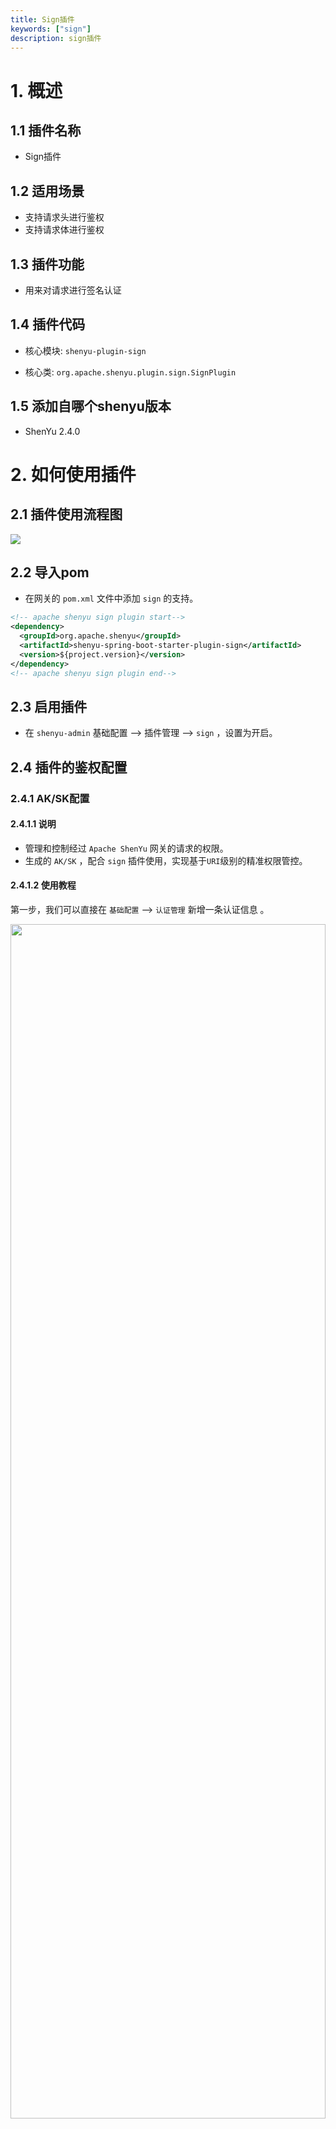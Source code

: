 ```yaml
---
title: Sign插件
keywords: ["sign"]
description: sign插件
---
```



# 1. 概述

## 1.1 插件名称

* Sign插件

## 1.2 适用场景

* 支持请求头进行鉴权
* 支持请求体进行鉴权

## 1.3 插件功能

* 用来对请求进行签名认证

## 1.4 插件代码

* 核心模块: `shenyu-plugin-sign`

* 核心类: `org.apache.shenyu.plugin.sign.SignPlugin`

## 1.5 添加自哪个shenyu版本

* ShenYu 2.4.0

# 2. 如何使用插件

## 2.1 插件使用流程图

![](/img/shenyu/plugin/plugin_use_zh.jpg)

## 2.2 导入pom

* 在网关的 `pom.xml` 文件中添加 `sign` 的支持。

```xml
<!-- apache shenyu sign plugin start-->
<dependency>
  <groupId>org.apache.shenyu</groupId>
  <artifactId>shenyu-spring-boot-starter-plugin-sign</artifactId>
  <version>${project.version}</version>
</dependency>
<!-- apache shenyu sign plugin end-->
```

## 2.3 启用插件

- 在 `shenyu-admin` 基础配置 --> 插件管理 --> `sign` ，设置为开启。

## 2.4 插件的鉴权配置

### 2.4.1 AK/SK配置

#### 2.4.1.1 说明

- 管理和控制经过 `Apache ShenYu` 网关的请求的权限。
- 生成的 `AK/SK` ，配合 `sign` 插件使用，实现基于`URI`级别的精准权限管控。

#### 2.4.1.2 使用教程

第一步，我们可以直接在 `基础配置` --> `认证管理` 新增一条认证信息 。

<img src="/img/shenyu/basicConfig/authorityManagement/auth_manages_add_zh.jpg" width="100%" height="70%" />

第二步，配置这条认证信息 。

<img src="/img/shenyu/basicConfig/authorityManagement/auth_param_zh.jpg" width="50%" height="40%"/>

- 应用名称：这个账号关联的应用名称，可手动填写或下拉选择（数据来自元数据管理中配置的应用名称）。
- 手机号：仅作为信息记录，在shenyu中无实际使用逻辑。
- APP参数：当请求的context path与应用名称相同时，向header中添加该值，键为 `appParam`。
- 用户ID：给该用户取一个名字，仅作为信息记录，在shenyu中无实际使用逻辑。
- 拓展信息：仅作为信息记录，在shenyu中无实际使用逻辑。
- 路径认证：开启后，该账号仅允许访问以下配置的资源路径。
- 资源路径：允许访问的资源路径，支持路径匹配，如 `/order/**` 。

点击确认后，生成一条认证信息，该信息包含 `AppKey` 和 `加密秘钥` ，即 `Sign` 插件中的 `AK/SK`  。

#### 2.4.1.3 路径操作

对已创建的认证信息，可以在认证信息列表的末尾进行 `路径操作` 。

<img src="/img/shenyu/basicConfig/authorityManagement/auth_manage_modifyPath_zh.jpg" width="90%" height="80%"/>

- 左侧为可配置的路径列表，右侧为允许该账号访问的路径列表 。
- 勾选资源路径，点击中间的 `>` 或  `<` 将勾选的数据移动到对应列表中 。
- 左侧可配置路径列表可在账号信息行末尾点击 `编辑`，在弹框中的 `资源路径` 中进行添加 。

### 2.4.2 网关技术实现

* 采用 `AK/SK` 鉴权技术方案。
* 采用鉴权插件，责任链的模式来完成。
* 当鉴权插件开启，并配置所有接口鉴权时候生效。

## 2.4.3 鉴权使用指南

* 第一步：AK/SK由网关来进行分配，比如分配给你的AK为: `1TEST123456781`  	SK为：`506EEB535CF740D7A755CB4B9F4A1536`

* 第二步：确定好你要访问的网关路径 比如 `/api/service/abc`

* 第三步：构造参数（以下是通用参数）

| 字段        | 值    |  描述  |
| --------   | -----:  | :----: |
| timestamp  |  当前时间戳(String类型)   |  当前时间的毫秒数（网关会过滤掉5分钟之前的请求）    |
| path       | /api/service/abc  | 就是你需要访问的接口路径(根据你访问网关接口自己变更) |
| version       | 1.0.0  | 目前定为1.0.0 写死，String类型 |

对上述3个字段进行 `key` 的自然排序，然后进行字段与字段值拼接最后再拼接上 `SK` ，代码示例。

#### 2.4.3.1 无请求体的签名参数验证

第一步：首先构造一个 `Map` 。

```java
Map<String, String> map = Maps.newHashMapWithExpectedSize(3);
//timestamp为毫秒数的字符串形式 String.valueOf(LocalDateTime.now().toInstant(ZoneOffset.of("+8")).toEpochMilli())
map.put("timestamp","1571711067186");  //值应该为毫秒数的字符串形式
map.put("path", "/api/service/abc");
map.put("version", "1.0.0");
```

第二步：进行 `Key` 的自然排序，然后 `Key`，`Value`值拼接最后再拼接分配给你的 `SK`。

```java
List<String> storedKeys = Arrays.stream(map.keySet()
                .toArray(new String[]{}))
                .sorted(Comparator.naturalOrder())
                .collect(Collectors.toList());
final String sign = storedKeys.stream()
                .map(key -> String.join("", key, params.get(key)))
                .collect(Collectors.joining()).trim()
                .concat("506EEB535CF740D7A755CB4B9F4A1536");
```

* 你得到的 `sign` 值应该为：`path/api/service/abctimestamp1571711067186version1.0.0506EEB535CF740D7A755CB4B9F4A1536`

第三步：进行 `MD5` 加密后转成大写。

```java
DigestUtils.md5DigestAsHex(sign.getBytes()).toUpperCase()
```

* 最后得到的值为：`A021BF82BE342668B78CD9ADE593D683`

#### 2.4.3.2 有请求体，请求头的签名参数验证

第一步: 首先构造一个 `Map` 。并且该`map`必须存储请求体的每个节点信息

```java

   Map<String, String> map = Maps.newHashMapWithExpectedSize(3);
   //timestamp is string format of millisecond. String.valueOf(LocalDateTime.now().toInstant(ZoneOffset.of("+8")).toEpochMilli())
   map.put("timestamp","1660659201000");  // Value should be string format of milliseconds
   map.put("path", "/http/order/save");
   map.put("version", "1.0.0");
   // if your request body is:{"id":123,"name":"order"}
   map.put("id", "1");
   map.put("name", "order")
```

第二步：进行 `Key` 的自然排序，然后 `Key`，`Value`值拼接最后再拼接分配给你的 `SK`。

```java
List<String> storedKeys = Arrays.stream(map.keySet()
                .toArray(new String[]{}))
                .sorted(Comparator.naturalOrder())
                .collect(Collectors.toList());
final String sign = storedKeys.stream()
                .map(key -> String.join("", key, params.get(key)))
                .collect(Collectors.joining()).trim()
                .concat("2D47C325AE5B4A4C926C23FD4395C719");
```

* 你得到的 `sign` 值应该为:`id123nameorderpath/http/order/savetimestamp1660659201000version1.0.02D47C325AE5B4A4C926C23FD4395C719`

第三步：进行 `MD5` 加密后转成大写。

```java
DigestUtils.md5DigestAsHex(sign.getBytes()).toUpperCase()
```

* 最后得到的值为: `35FE61C21F73E9AAFC46954C14F299D7`.

## 2.4.4 请求网关

* 假如你访问的路径为：`/api/service/abc`。

* 访问地址 ：http：网关的域名`/api/service/abc`。

* 设置`header`头，`header`头参数为：

| 字段        | 值    |  描述  |
| --------   | -----:  | :----: |
| timestamp  |   `1571711067186`  |  上述你进行签名的时候使用的时间值   |
| appKey     | `1TEST123456781`  | 分配给你的AK值 |
| sign       | `A90E66763793BDBC817CF3B52AAAC041`  | 上述得到的签名值 |
| version       | `1.0.0`  | 写死，就为这个值 |

* 签名插件会默认过滤 `5` 分钟之前的请求

* 如果认证不通过会返回 `code` 为 `401`， `message` 可能会有变动。

```json
{
  "code": 401,
  "message": "sign is not pass,Please check you sign algorithm!",
  "data": null
}
```

### 2.4.5 插件配置

![](/img/shenyu/plugin/sign/sign_open_zh.jpg)

### 2.4.6 选择器配置

![](/img/shenyu/plugin/sign/selector-zh.png)

* 只有匹配的请求，才会进行签名认证。

* 插件选择器和规则的配置请查看: [插件和规则配置](../../user-guide/admin-usage/selector-and-rule.md).

### 2.4.7 规则配置

![](/img/shenyu/plugin/sign/rule-en.png)

* close(signRequestBody): 仅使用请求头生成签名
* open(signRequestBody): 使用请求头、请求体共同生成签名

## 2.5 示例

### 2.5.1 使用sign插件进行签名验证

#### 2.5.1.1 插件配置

![](/img/shenyu/plugin/sign/sign_open_zh.jpg)

#### 2.5.1.2 选择器配置

![](/img/shenyu/plugin/sign/example-selector-zh.png)

#### 2.5.1.3 规则配置

![](/img/shenyu/plugin/sign/example-rule-zh.png)

#### 2.5.1.5 添加AppKey/SecretKey

![](/img/shenyu/plugin/sign/example-sign-auth-zh.png)

#### 2.5.1.6 Request Service and check result

* 构造请求参数，请查看`Authentication Guide`目录,

```java
public class Test1 {
  public static void main(String[] args) {
    Map<String, String> map = Maps.newHashMapWithExpectedSize(3);
    //timestamp为毫秒数的字符串形式 String.valueOf(LocalDateTime.now().toInstant(ZoneOffset.of("+8")).toEpochMilli())
    map.put("timestamp","1660658725000");  //值应该为毫秒数的字符串形式
    map.put("path", "/http/order/save");
    map.put("version", "1.0.0");

    List<String> storedKeys = Arrays.stream(map.keySet()
                    .toArray(new String[]{}))
            .sorted(Comparator.naturalOrder())
            .collect(Collectors.toList());
    final String sign = storedKeys.stream()
            .map(key -> String.join("", key, map.get(key)))
            .collect(Collectors.joining()).trim()
            .concat("2D47C325AE5B4A4C926C23FD4395C719");
    System.out.println(sign);

    System.out.println(DigestUtils.md5DigestAsHex(sign.getBytes()).toUpperCase());
  }
}
```
* 无请求体签名: `path/http/order/savetimestamp1571711067186version1.0.02D47C325AE5B4A4C926C23FD4395C719`
* 无请求体签名结果: `9696D3E549A6AEBE763CCC2C7952DDC1`

![](/img/shenyu/plugin/sign/result.png)

```java
public class Test2 {
  public static void main(String[] args) {
    Map<String, String> map = Maps.newHashMapWithExpectedSize(3);
    //timestamp为毫秒数的字符串形式 String.valueOf(LocalDateTime.now().toInstant(ZoneOffset.of("+8")).toEpochMilli())
    map.put("timestamp","1660659201000");  //值应该为毫秒数的字符串形式
    map.put("path", "/http/order/save");
    map.put("version", "1.0.0");
    map.put("id", "123");
    map.put("name", "order");

    List<String> storedKeys = Arrays.stream(map.keySet()
                    .toArray(new String[]{}))
            .sorted(Comparator.naturalOrder())
            .collect(Collectors.toList());
    final String sign = storedKeys.stream()
            .map(key -> String.join("", key, map.get(key)))
            .collect(Collectors.joining()).trim()
            .concat("2D47C325AE5B4A4C926C23FD4395C719");
    System.out.println(sign);

    System.out.println(DigestUtils.md5DigestAsHex(sign.getBytes()).toUpperCase());
  }
}
```

* 有请求体签名为:`id123nameorderpath/http/order/savetimestamp1660659201000version1.0.02D47C325AE5B4A4C926C23FD4395C719`
* 附带请求体签名结果:`35FE61C21F73E9AAFC46954C14F299D7`

![](/img/shenyu/plugin/sign/result-with-body.png)

# 3. 如何禁用插件

- 在 `shenyu-admin` 基础配置 --> 插件管理 --> `sign` ，设置为关闭。

# 4. 签名认证算法扩展

* 请参考开发者文档中的 [扩展签名算法](../../developer/custom-sign-algorithm)。
